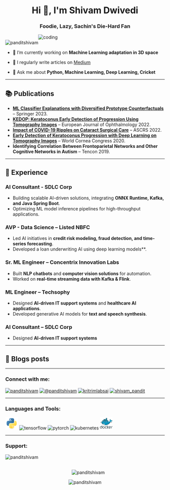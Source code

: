 <h1 align="center">Hi 👋, I'm Shivam Dwivedi</h1>
<h3 align="center">Foodie, Lazy, Sachin's Die-Hard Fan</h3>
<img align="right" width=400 alt="coding" src="https://media.tenor.com/HAhAxKV1mQMAAAAC/jujutsu-kaisen0-satoru-gojo.gif">

<p align="left"> <img src="https://komarev.com/ghpvc/?username=panditshivam&label=Profile%20views&color=0e75b6&style=flat" alt="panditshivam" /> </p>

- 🔬 I’m currently working on **Machine Learning adaptation in 3D space**

- 📝 I regularly write articles on [Medium](https://medium.com/@panditshivam)

- 💬 Ask me about **Python, Machine Learning, Deep Learning, Cricket**

---

## 📚 Publications
- **[ML Classifier Explanations with Diversified Prototype Counterfactuals](https://link.springer.com/book/9783031472237)** – Springer 2023.
- **[KEDOP: Keratoconus Early Detection of Progression Using Tomography Images](https://pubmed.ncbi.nlm.nih.gov/35343267/)** – European Journal of Ophthalmology 2022.
- **[Impact of COVID-19 Ripples on Cataract Surgical Care](https://ascrs.confex.com/ascrs/22am/meetingapp.cgi/Paper/84958)** – ASCRS 2022.
- **[Early Detection of Keratoconus Progression with Deep Learning on Tomography Images](https://journals.sagepub.com/doi/10.1177/11206721221087566?icid=int.sj-full-text.citing-articles.1)** – World Cornea Congress 2020.
- **Identifying Correlation Between Frontoparietal Networks and Other Cognitive Networks in Autism** – Tencon 2019.

---

## 🌟 Experience
### **AI Consultant - SDLC Corp**
- Building scalable AI-driven solutions, integrating **ONNX Runtime, Kafka, and Java Spring Boot**.
- Optimizing ML model inference pipelines for high-throughput applications.

### **AVP - Data Science – Listed NBFC**
- Led AI initiatives in **credit risk modeling, fraud detection, and time-series forecasting**.
- Developed a loan underwriting AI using deep learning models**.

### **Sr. ML Engineer – Concentrix Innovation Labs**
- Built **NLP chatbots** and **computer vision solutions** for automation.
- Worked on **real-time streaming data with Kafka & Flink**.

### **ML Engineer – Techsophy**
- Designed **AI-driven IT support systems** and **healthcare AI applications**.
- Developed generative AI models for **text and speech synthesis**.

### **AI Consultant – SDLC Corp**
- Designed **AI-driven IT support systems**
---

## 📕 Blogs posts
<!-- BLOG-POST-LIST:START -->
<!-- BLOG-POST-LIST:END -->

---

<h3 align="left">Connect with me:</h3>
<p align="left">
<a href="https://linkedin.com/in/panditshivam" target="blank"><img align="center" src="https://raw.githubusercontent.com/rahuldkjain/github-profile-readme-generator/master/src/images/icons/Social/linked-in-alt.svg" alt="panditshivam" height="30" width="40" /></a>
<a href="https://medium.com/@panditshivam" target="blank"><img align="center" src="https://raw.githubusercontent.com/rahuldkjain/github-profile-readme-generator/master/src/images/icons/Social/medium.svg" alt="@panditshivam" height="30" width="40" /></a>
<a href="https://www.youtube.com/c/kritrimlabsai" target="blank"><img align="center" src="https://raw.githubusercontent.com/rahuldkjain/github-profile-readme-generator/master/src/images/icons/Social/youtube.svg" alt="kritrimlabsai" height="30" width="40" /></a>
<a href="https://www.leetcode.com/shivam_pandit" target="blank"><img align="center" src="https://raw.githubusercontent.com/rahuldkjain/github-profile-readme-generator/master/src/images/icons/Social/leet-code.svg" alt="shivam_pandit" height="30" width="40" /></a>
</p>

---

<h3 align="left">Languages and Tools:</h3>
<p align="left">
<img src="https://raw.githubusercontent.com/devicons/devicon/master/icons/python/python-original.svg" alt="python" width="40" height="40"/>
<img src="https://www.vectorlogo.zone/logos/tensorflow/tensorflow-icon.svg" alt="tensorflow" width="40" height="40"/>
<img src="https://www.vectorlogo.zone/logos/pytorch/pytorch-icon.svg" alt="pytorch" width="40" height="40"/>
<img src="https://www.vectorlogo.zone/logos/kubernetes/kubernetes-icon.svg" alt="kubernetes" width="40" height="40"/>
<img src="https://raw.githubusercontent.com/devicons/devicon/master/icons/docker/docker-original-wordmark.svg" alt="docker" width="40" height="40"/>
</p>

---

<h3 align="left">Support:</h3>
<p><a href="https://www.buymeacoffee.com/panditshivam"> <img align="left" src="https://cdn.buymeacoffee.com/buttons/v2/default-yellow.png" height="50" width="210" alt="panditshivam" /></a></p><br><br>

<p align="left"><img src=https://github-readme-stats.vercel.app/api/top-langs?username=panditshivam&show_icons=true alt=panditshivam /></p>

<p align="center"> <img src=https://github-readme-stats.vercel.app/api?username=panditshivam&show_icons=true alt=panditshivam /> </p>
